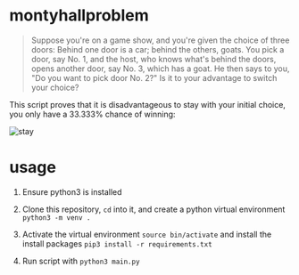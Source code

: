 # montyhallproblem

> Suppose you're on a game show, and you're given the choice of three doors: Behind one door is a car; behind the others, goats. You pick a door, say No. 1, and the host, who knows what's behind the doors, opens another door, say No. 3, which has a goat. He then says to you, "Do you want to pick door No. 2?" Is it to your advantage to switch your choice?


This script proves that it is disadvantageous to stay with your initial choice, you only have a 33.333% chance of winning:

![stay](https://github.com/user-attachments/assets/2841068f-9ad1-4a94-99fd-750c597c549c)

# usage

1. Ensure python3 is installed

2. Clone this repository, `cd` into it, and create a python virtual environment `python3 -m venv .`

3. Activate the virtual environment `source bin/activate` and install the install packages `pip3 install -r requirements.txt`

4. Run script with `python3 main.py`
